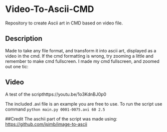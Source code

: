 # Video-To-Ascii-CMD
Repository to create Ascii art in CMD based on video file.

## Description
Made to take any file format, and transform it into ascii art, displayed as a video in the cmd. 
If the cmd formatting is wrong, try zooming a little and remember to make cmd fullscreen.
I made my cmd fullscreen, and zoomed out one tic: 

## Video
A test of the scripthttps://youtu.be/1o3KdnBJ0p0


The included .avi file is an example you are free to use. To run the script use command ```python main.py 0001-0075.avi 60 2.5```

##Credit
The aschii part of the script was made using: https://github.com/jsimb/image-to-ascii
